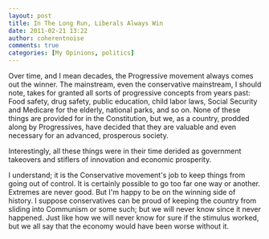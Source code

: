 ```yaml
---
layout: post
title: In The Long Run, Liberals Always Win
date: 2011-02-21 13:22
author: coherentnoise
comments: true
categories: [My Opinions, politics]
---
```

Over time, and I mean decades, the Progressive movement always comes out the winner. The mainstream, even the conservative mainstream, I should note, takes for granted all sorts of progressive concepts from years past: Food safety, drug safety, public education, child labor laws, Social Security and Medicare for the elderly, national parks, and so on. None of these things are provided for in the Constitution, but we, as a country, prodded along by Progressives, have decided that they are valuable and even necessary for an advanced, prosperous society.

Interestingly, all these things were in their time derided as government takeovers and stiflers of innovation and economic prosperity.

I understand; it is the Conservative movement's job to keep things from going out of control. It is certainly possible to go too far one way or another. Extremes are never good. But I'm happy to be on the winning side of history. I suppose conservatives can be proud of keeping the country from sliding into Communism or some such; but we will never know since it never happened. Just like how we will never know for sure if the stimulus worked, but we all say that the economy would have been worse without it.
